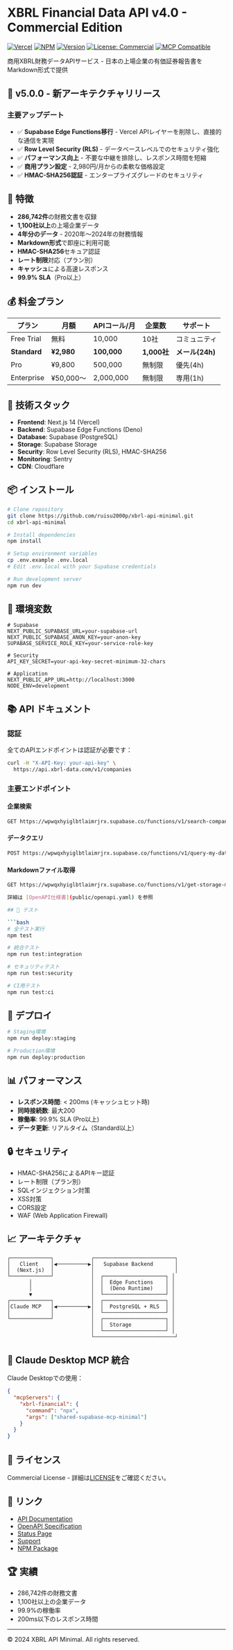 # XBRL Financial Data API v4.0 - Commercial Edition

[![Vercel](https://img.shields.io/badge/Deployed%20on-Vercel-black)](https://xbrl-api-minimal.vercel.app)
[![NPM](https://img.shields.io/npm/v/shared-supabase-mcp-minimal)](https://www.npmjs.com/package/shared-supabase-mcp-minimal)
[![Version](https://img.shields.io/badge/Version-4.0.0-green)](https://github.com/ruisu2000p/xbrl-api-minimal)
[![License: Commercial](https://img.shields.io/badge/License-Commercial-red)](LICENSE)
[![MCP Compatible](https://img.shields.io/badge/MCP-v3.0-blue)](https://modelcontextprotocol.io)

商用XBRL財務データAPIサービス - 日本の上場企業の有価証券報告書をMarkdown形式で提供

## 🚀 v5.0.0 - 新アーキテクチャリリース

### 主要アップデート
- ✅ **Supabase Edge Functions移行** - Vercel APIレイヤーを削除し、直接的な通信を実現
- ✅ **Row Level Security (RLS)** - データベースレベルでのセキュリティ強化
- ✅ **パフォーマンス向上** - 不要な中継を排除し、レスポンス時間を短縮
- ✅ **商用プラン設定** - 2,980円/月からの柔軟な価格設定
- ✅ **HMAC-SHA256認証** - エンタープライズグレードのセキュリティ

## 🌟 特徴

- **286,742件**の財務文書を収録
- **1,100社以上**の上場企業データ
- **4年分のデータ** - 2020年〜2024年の財務情報
- **Markdown形式**で即座に利用可能
- **HMAC-SHA256**セキュア認証
- **レート制限**対応（プラン別）
- **キャッシュ**による高速レスポンス
- **99.9% SLA**（Pro以上）

## 💰 料金プラン

| プラン | 月額 | APIコール/月 | 企業数 | サポート |
|--------|------|--------------|--------|----------|
| Free Trial | 無料 | 10,000 | 10社 | コミュニティ |
| **Standard** | **¥2,980** | **100,000** | **1,000社** | **メール(24h)** |
| Pro | ¥9,800 | 500,000 | 無制限 | 優先(4h) |
| Enterprise | ¥50,000～ | 2,000,000 | 無制限 | 専用(1h) |

## 🔧 技術スタック

- **Frontend**: Next.js 14 (Vercel)
- **Backend**: Supabase Edge Functions (Deno)
- **Database**: Supabase (PostgreSQL)
- **Storage**: Supabase Storage
- **Security**: Row Level Security (RLS), HMAC-SHA256
- **Monitoring**: Sentry
- **CDN**: Cloudflare

## 📦 インストール

```bash
# Clone repository
git clone https://github.com/ruisu2000p/xbrl-api-minimal.git
cd xbrl-api-minimal

# Install dependencies
npm install

# Setup environment variables
cp .env.example .env.local
# Edit .env.local with your Supabase credentials

# Run development server
npm run dev
```

## 🔑 環境変数

```env
# Supabase
NEXT_PUBLIC_SUPABASE_URL=your-supabase-url
NEXT_PUBLIC_SUPABASE_ANON_KEY=your-anon-key
SUPABASE_SERVICE_ROLE_KEY=your-service-role-key

# Security
API_KEY_SECRET=your-api-key-secret-minimum-32-chars

# Application
NEXT_PUBLIC_APP_URL=http://localhost:3000
NODE_ENV=development
```

## 📚 API ドキュメント

### 認証

全てのAPIエンドポイントは認証が必要です：

```bash
curl -H "X-API-Key: your-api-key" \
  https://api.xbrl-data.com/v1/companies
```

### 主要エンドポイント

#### 企業検索
```bash
GET https://wpwqxhyiglbtlaimrjrx.supabase.co/functions/v1/search-companies?query=トヨタ
```

#### データクエリ
```bash
POST https://wpwqxhyiglbtlaimrjrx.supabase.co/functions/v1/query-my-data
```

#### Markdownファイル取得
```bash
GET https://wpwqxhyiglbtlaimrjrx.supabase.co/functions/v1/get-storage-md?path=FY2024/...

詳細は [OpenAPI仕様書](public/openapi.yaml) を参照

## 🧪 テスト

```bash
# 全テスト実行
npm test

# 統合テスト
npm run test:integration

# セキュリティテスト
npm run test:security

# CI用テスト
npm run test:ci
```

## 🚀 デプロイ

```bash
# Staging環境
npm run deploy:staging

# Production環境
npm run deploy:production
```

## 📊 パフォーマンス

- **レスポンス時間**: < 200ms (キャッシュヒット時)
- **同時接続数**: 最大200
- **稼働率**: 99.9% SLA (Pro以上)
- **データ更新**: リアルタイム（Standard以上）

## 🔒 セキュリティ

- HMAC-SHA256によるAPIキー認証
- レート制限（プラン別）
- SQLインジェクション対策
- XSS対策
- CORS設定
- WAF (Web Application Firewall)

## 📈 アーキテクチャ

```
┌─────────────┐            ┌──────────────────────────┐
│   Client    │◀──────────▶│   Supabase Backend       │
│  (Next.js)  │            │                          │
└─────────────┘            │  ┌────────────────────┐ │
       │                   │  │  Edge Functions    │ │
       │                   │  │  (Deno Runtime)    │ │
       ▼                   │  └────────────────────┘ │
┌─────────────┐            │  ┌────────────────────┐ │
│Claude MCP   │◀──────────▶│  │  PostgreSQL + RLS  │ │
│             │            │  └────────────────────┘ │
└─────────────┘            │  ┌────────────────────┐ │
                           │  │  Storage           │ │
                           │  └────────────────────┘ │
                           └──────────────────────────┘
```

## 🤝 Claude Desktop MCP 統合

Claude Desktopでの使用：

```json
{
  "mcpServers": {
    "xbrl-financial": {
      "command": "npx",
      "args": ["shared-supabase-mcp-minimal"]
    }
  }
}
```

## 📄 ライセンス

Commercial License - 詳細は[LICENSE](LICENSE)をご確認ください。

## 🔗 リンク

- [API Documentation](https://api.xbrl-data.com/docs)
- [OpenAPI Specification](https://api.xbrl-data.com/openapi.yaml)
- [Status Page](https://status.xbrl-data.com)
- [Support](mailto:support@xbrl-data.com)
- [NPM Package](https://www.npmjs.com/package/shared-supabase-mcp-minimal)

## 🏆 実績

- 286,742件の財務文書
- 1,100社以上の企業データ
- 99.9%の稼働率
- 200ms以下のレスポンス時間

---

© 2024 XBRL API Minimal. All rights reserved.